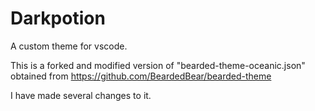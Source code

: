 # Darkpotion
A custom theme for vscode.


This is a forked and modified version of "bearded-theme-oceanic.json" obtained from https://github.com/BeardedBear/bearded-theme

I have made several changes to it.